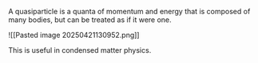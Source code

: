 A quasiparticle is a quanta of momentum and energy that is composed of many bodies, but can be treated as if it were one. 

![[Pasted image 20250421130952.png]]

This is useful in condensed matter physics. 
